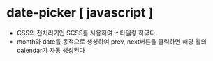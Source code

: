 # date-picker [ javascript ]
- CSS의 전처리기인 SCSS를 사용하여 스타일링 하였다.
- month와 date를 동적으로 생성하여 prev, next버튼을 클릭하면 해당 월의 calendar가 자동 생성된다
